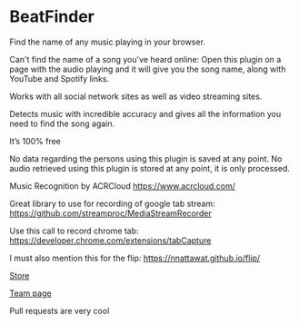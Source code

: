# BeatFinder

Find the name of any music playing in your browser.

Can't find the name of a song you've heard online:
Open this plugin on a page with the audio playing and it will give you the song name, along with YouTube and Spotify links. 

Works with all social network sites as well as video streaming sites.

Detects music with incredible accuracy and gives all the information you need to find the song again.

It’s 100% free

No data regarding the persons using this plugin is saved at any point.
No audio retrieved using this plugin is stored at any point, it is only processed.

Music Recognition by ACRCloud
https://www.acrcloud.com/

Great library to use for recording of google tab stream:
https://github.com/streamproc/MediaStreamRecorder

Use this call to record chrome tab:
https://developer.chrome.com/extensions/tabCapture

I must also mention this for the flip:
https://nnattawat.github.io/flip/

<a href="https://chrome.google.com/webstore/detail/beatfinder/ndenpgejcjbklgdhdhimhdbfbcnbknpg" target="blank">Store<a>

<a href="https://www.thomaslindauer.com" target="blank">Team page<a>

Pull requests are very cool
